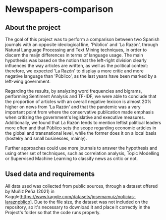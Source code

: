 # Newspapers-comparison

## About the project

The goal of this project was to perform a comparison between two Spanish journals with an opposite ideological line, 'Público' and 'La Razón', through Natural Language Processing and Text Mining techniques, in order to discern the maijn differences in terms of language usage. The main hypothesis was based on the notion that the left-right division clearly influences the way articles are written, as well as the political context: therefore, we expected 'La Razón' to display a more critic and more negative language than 'Público', as the last years have been marked by a left-wing government.

Regarding the results, by analyzing word frequencies and bigrams, performing Sentiment Analysis and TF-IDF, we were able to conclude that the proportion of articles with an overall negative lexicon is almost 20% higher on news from 'La Razón' and that the pandemic was a very important point from where the conservative publication made emphasis when critizing the government's legislative and executive measures. Additionally, we found that La Razón tends to mention leftist political leaders more often and that Público sets the scope regarding economic articles in the global and transnational level, while the former does it on a local basis (hostelry and small businesses, mainly). 

Further approaches could use more journals to answer the hypothesis and using other set of techniques, such as correlation analysis, Topic Modelling or Supervised Machine Learning to classify news as critic or not. 

## Used data and requirements

All data used was collected from public sources, through a dataset offered by Muñiz Peña (2021) in Kaggle[https://www.kaggle.com/datasets/josemamuiz/noticias-laraznpblico]. Due to the file size, the dataset was not included on the repository, so it's necessary to download it and place it correctly in the Project's folder so that the code runs properly. 
